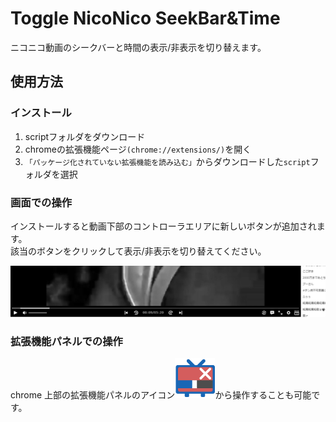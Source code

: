 # Toggle NicoNico SeekBar&Time

ニコニコ動画のシークバーと時間の表示/非表示を切り替えます。

## 使用方法

### インストール

1. scriptフォルダをダウンロード
1. chromeの拡張機能ページ`(chrome://extensions/)`を開く
1. `「パッケージ化されていない拡張機能を読み込む」`からダウンロードした`script`フォルダを選択

### 画面での操作

インストールすると動画下部のコントローラエリアに新しいボタンが追加されます。  
該当のボタンをクリックして表示/非表示を切り替えてください。

![image](./src/overview_01.gif) 

### 拡張機能パネルでの操作

chrome 上部の拡張機能パネルのアイコン![image](./script/img/icon.png)から操作することも可能です。

